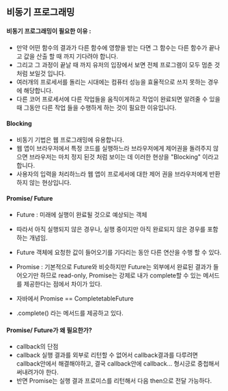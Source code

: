 ## 비동기 프로그래밍

#### 비동기 프로그래밍이 필요한 이유 : 
 - 만약 어떤 함수의 결과가 다른 함수에 영향을 받는 다면 그 함수는 다른 함수가 끝나고 값을 산출 할 때 까지 기다려야 합니다.
 - 그리고 그 과정이 끝날 때 까지 유저의 입장에서 보면 전체 프로그램이 모두 멈춘 것 처럼 보일것 입니다.
 - 여러개의 프로세서를 돌리는 시대에는 컴퓨터 성능을 효율적으로 쓰지 못하는 경우에 해당합니다.
 - 다른 코어 프로세서에 다른 작업들을 움직이게하고 작업이 완료되면 알려줄 수 있을 때 그동안 다른 작업 들을 수행하게 하는 것이 필요한 이유입니다.

#### Blocking
 - 비동기 기법은 웹 프로그래밍에 유용합니다.
 - 웹 앱이 브라우저에서 특정 코드를 실행하느라 브라우저에게 제어권을 돌려주지 않으면 브라우저는 마치 정지 된것 처럼 보이는 데 이러한 현상을 "Blocking" 이라고 합니다.
 - 사용자의 입력을 처리하느라 웹 앱이 프로세서에 대한 제어 권을 브라우저에게 반환하지 않는 현상입니다.


#### Promise/ Future
 - Future : 미래에 실행이 완료될 것으로 예상되는 객체
  - 따라서 아직 실행되지 않은 경우나, 실행 중이지만 아직 완료되지 않은 경우를 포함하는 개념임.
  - Future 객체에 요청한 값이 들어오기를 기다리는 동안 다른 연산을 수행 할 수 있다.
 
 - Promise : 기본적으로 Future와 비슷하지만 Future는 외부에서 완료된 결과가 들어오기만 하므로 read-only, Promise는 강제로 내가 complete할 수 있는 메서드를 제공한다는 점에서 차이가 있다.
  - 자바에서 Promise == CompletetableFuture
  - .complete() 라는 메서드를 제공하고 있다.


#### Promise/ Future가 왜 필요한가?
- callback의 단점
 - callback 실행 결과를 외부로 리턴할 수 없어서 callback결과를 다루려면 callback안에서 해결해야하고, 결국 callback안에 callback... 형시긍로 중첩해서 써내려가야 한다.
 - 반면 Promise는 실행 결과 프로미스를 리턴해서 다음 then으로 전달 가능하다.
